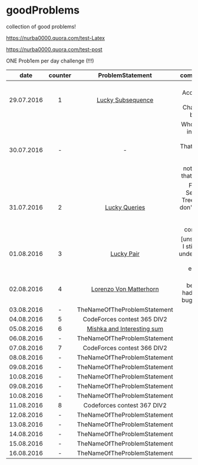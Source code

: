 # goodProblems
collection of good problems!

https://nurba0000.quora.com/test-Latex

https://nurba0000.quora.com/test-post

ONE Prob1em per day challenge (!!!)

|date       |counter | ProblemStatement                                                 | comments                 |
|-----------|:--------:|:-------------------:                                             | --------------------------:|
|29.07.2016 |   1      | [Lucky Subsequence](http://codeforces.com/contest/145/problem/C) | First Accepted! Let the Challenge begin!!!|
|30.07.2016 |   -      |  -   | Whole day in health resort. That's why I have solved nothing in that day :P |
|31.07.2016 |   2      | [Lucky Queries](http://codeforces.com/contest/145/problem/E) |  Fucking Segment Trees! Still don't know how to PUSH correctly. |
| 01.08.2016 |   3      | [Lucky Pair](http://codeforces.com/contest/145/problem/D)   | [unsolved] I still can't understand the editorial         |
| 02.08.2016  |   4      | [Lorenzo Von Matterhorn](http://codeforces.com/contest/696/problem/A)                                        |     In the begining had a little bug. Eazy.    | 
| 03.08.2016 |   -      | TheNameOfTheProblemStatement                                        |         | 
| 04.08.2016 |   5      | CodeForces contest 365 DIV2                                        |         | 
| 05.08.2016 |   6      | [Mishka and Interesting sum](http://codeforces.com/contest/703/problem/D)|         | 
| 06.08.2016 |   -      | TheNameOfTheProblemStatement | |
| 07.08.2016 |   7      | CodeForces contest 366 DIV2| | 
| 08.08.2016 |   -      | TheNameOfTheProblemStatement | |
| 09.08.2016 |   -      | TheNameOfTheProblemStatement | |
| 10.08.2016 |   -      | TheNameOfTheProblemStatement | |
| 09.08.2016 |   -      | TheNameOfTheProblemStatement | |
| 10.08.2016 |   -      | TheNameOfTheProblemStatement| |
| 11.08.2016 |   8      | Codeforces contest 367 DIV2 | |
| 12.08.2016 |   -      | TheNameOfTheProblemStatement | |
| 13.08.2016 |   -      | TheNameOfTheProblemStatement | |
| 14.08.2016 |   -      | TheNameOfTheProblemStatement | |
| 15.08.2016 |   -      | TheNameOfTheProblemStatement | |
| 16.08.2016 |   -      | TheNameOfTheProblemStatement | |




